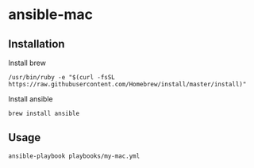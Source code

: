# ansible-mac


## Installation

Install brew
```
/usr/bin/ruby -e "$(curl -fsSL https://raw.githubusercontent.com/Homebrew/install/master/install)"
```

Install ansible
```
brew install ansible
```

## Usage
```
ansible-playbook playbooks/my-mac.yml 
```
